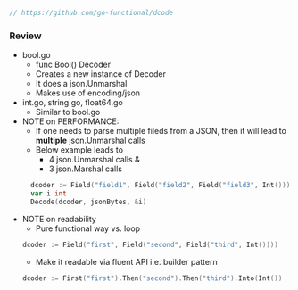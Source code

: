 ```go
// https://github.com/go-functional/dcode
```

### Review
- bool.go
  - func Bool() Decoder
  - Creates a new instance of Decoder
  - It does a json.Unmarshal
  - Makes use of encoding/json
- int.go, string.go, float64.go
  - Similar to bool.go
- NOTE on PERFORMANCE:
  - If one needs to parse multiple fileds from a JSON, then it will lead to **multiple** json.Unmarshal calls
  - Below example leads to
    - 4 json.Unmarshal calls & 
    - 3 json.Marshal calls
  ```go
    dcoder := Field("field1", Field("field2", Field("field3", Int())))
    var i int
  	Decode(dcoder, jsonBytes, &i)
  ```
- NOTE on readability
  - Pure functional way vs. loop
  ```go
  dcoder := Field("first", Field("second", Field("third", Int())))
  ```
  - Make it readable via fluent API i.e. builder pattern
  ```go
  dcoder := First("first").Then("second").Then("third").Into(Int())
  ```
